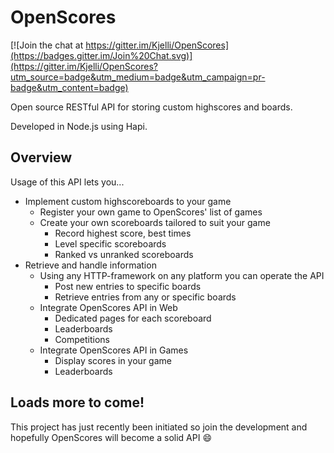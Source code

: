 # OpenScores

[![Join the chat at https://gitter.im/Kjelli/OpenScores](https://badges.gitter.im/Join%20Chat.svg)](https://gitter.im/Kjelli/OpenScores?utm_source=badge&utm_medium=badge&utm_campaign=pr-badge&utm_content=badge)

Open source RESTful API for storing custom highscores and boards.

Developed in Node.js using Hapi.

## Overview

Usage of this API lets you...
* Implement custom highscoreboards to your game
  * Register your own game to OpenScores' list of games
  * Create your own scoreboards tailored to suit your game
    * Record highest score, best times
    * Level specific scoreboards
    * Ranked vs unranked scoreboards
* Retrieve and handle information
  * Using any HTTP-framework on any platform you can operate the API
    * Post new entries to specific boards
    * Retrieve entries from any or specific boards
  * Integrate OpenScores API in Web
    * Dedicated pages for each scoreboard
    * Leaderboards
    * Competitions
  * Integrate OpenScores API in Games
    * Display scores in your game
    * Leaderboards

## Loads more to come!
This project has just recently been initiated so join the development and hopefully OpenScores will become a solid API :smile:
